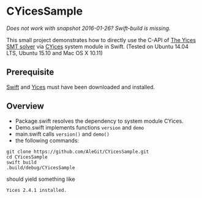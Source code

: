# CYicesSample
*Does not work with snapshot 2016-01-26? Swift-build is missing.*

This small project demonstrates how to directly use the C-API of
[The Yices SMT solver](http://yices.csl.sri.com) via
[CYices](https://github.com/AleGit/CYices)
system module in Swift.
(Tested on Ubuntu 14.04 LTS, Ubuntu 15.10 and Mac OS X 10.11)

## Prerequisite

[Swift](http://swift.org) and [Yices](http://yices.csl.sri.com/) must have been downloaded and installed.

## Overview

- Package.swift resolves the dependency to system module CYices.
- Demo.swift implements functions `version` and `demo`
- main.swift calls `version()` and `demo()`
- the following commands:

```
git clone https://github.com/AleGit/CYicesSample.git
cd CYicesSample
swift build
.build/debug/CYicesSample
```

  should yield something like

```
Yices 2.4.1 installed.
```
